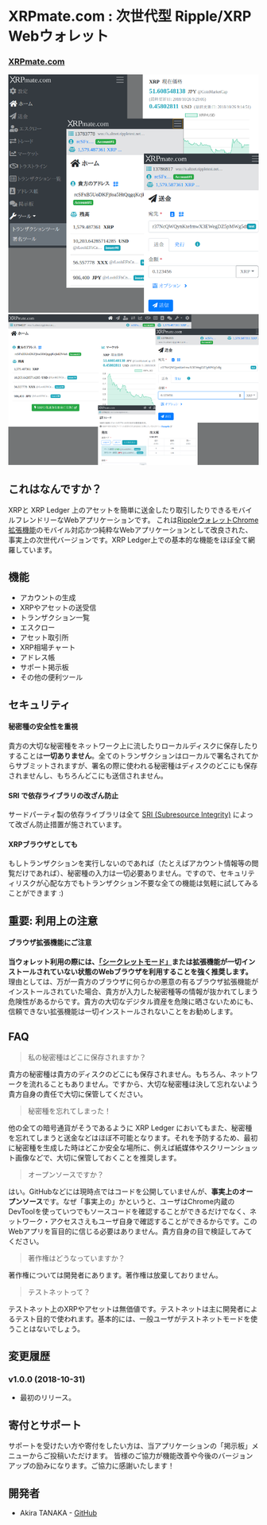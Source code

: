 # XRPmate.com : 次世代型 Ripple/XRP Webウォレット

### [XRPmate.com](https://xrpmate.com)

![モバイル版スクリーンショット](img/ss-sm.png)
![PC版スクリーンショット](img/ss-pc.png)

## これはなんですか？

XRPと XRP Ledger 上のアセットを簡単に送金したり取引したりできるモバイルフレンドリーなWebアプリケーションです。
これは[RippleウォレットChrome拡張機能](https://chrome.google.com/webstore/detail/ripple-wallet/pbdihppojjickcoendiloibpjokjaobc)のモバイル対応かつ純粋なWebアプリケーションとして改良された、事実上の次世代バージョンです。XRP Ledger上での基本的な機能をほぼ全て網羅しています。

## 機能

+ アカウントの生成
+ XRPやアセットの送受信
+ トランザクション一覧
+ エスクロー
+ アセット取引所
+ XRP相場チャート
+ アドレス帳
+ サポート掲示板
+ その他の便利ツール


## セキュリティ

#### 秘密種の安全性を重視

貴方の大切な秘密種をネットワーク上に流したりローカルディスクに保存したりすることは**一切ありません**。全てのトランザクションはローカルで署名されてからサブミットされますが、署名の際に使われる秘密種はディスクのどこにも保存されませんし、もちろんどこにも送信されません。

#### SRI で依存ライブラリの改ざん防止

サードパーティ製の依存ライブラリは全て [SRI (Subresource Integrity)](https://developer.mozilla.org/ja/docs/Web/Security/Subresource_Integrity) によって改ざん防止措置が施されています。

#### XRPブラウザとしても

もしトランザクションを実行しないのであれば（たとえばアカウント情報等の閲覧だけであれば）、秘密種の入力は一切必要ありません。ですので、セキュリティリスクが心配な方でもトランザクション不要な全ての機能は気軽に試してみることができます :)

## 重要: 利用上の注意

#### ブラウザ拡張機能にご注意

**当ウォレット利用の際には、[「シークレットモード」](https://support.google.com/chrome/answer/95464?co=GENIE.Platform%3DDesktop&hl=ja)または拡張機能が一切インストールされていない状態のWebブラウザを利用することを強く推奨します。**
理由としては、万が一貴方のブラウザに何らかの悪意の有るブラウザ拡張機能がインストールされていた場合、貴方が入力した秘密種等の情報が抜かれてしまう危険性があるからです。貴方の大切なデジタル資産を危険に晒さないためにも、信頼できない拡張機能は一切インストールされないことをお勧めします。


## FAQ

> 私の秘密種はどこに保存されますか？

貴方の秘密種は貴方のディスクのどこにも保存されません。もちろん、ネットワークを流れることもありません。ですから、大切な秘密種は決して忘れないよう貴方自身の責任で大切に保管してください。

> 秘密種を忘れてしまった！

他の全ての暗号通貨がそうであるように XRP Ledger においてもまた、秘密種を忘れてしまうと送金などはほぼ不可能となります。それを予防するため、最初に秘密種を生成した時はどこか安全な場所に、例えば紙媒体やスクリーンショット画像などで、大切に保管しておくことを推奨します。

> オープンソースですか？

はい。GitHubなどには現時点ではコードを公開していませんが、**事実上のオープンソース**です。なぜ「事実上の」かというと、ユーザはChrome内蔵のDevToolを使っていつでもソースコードを確認することができるだけでなく、ネットワーク・アクセスさえもユーザ自身で確認することができるからです。このWebアプリを盲目的に信じる必要はありません。貴方自身の目で検証してみてください。

> 著作権はどうなっていますか？

著作権については開発者にあります。著作権は放棄しておりません。

> テストネットって？

テストネット上のXRPやアセットは無価値です。テストネットは主に開発者によるテスト目的で使われます。基本的には、一般ユーザがテストネットモードを使うことはないでしょう。


## 変更履歴

### v1.0.0 (2018-10-31)

- 最初のリリース。


## 寄付とサポート

サポートを受けたい方や寄付をしたい方は、当アプリケーションの「掲示板」メニューからご投稿いただけます。
皆様のご協力が機能改善や今後のバージョンアップの励みになります。ご協力に感謝いたします！


## 開発者

- Akira TANAKA - [GitHub](https://github.com/akirattii)
